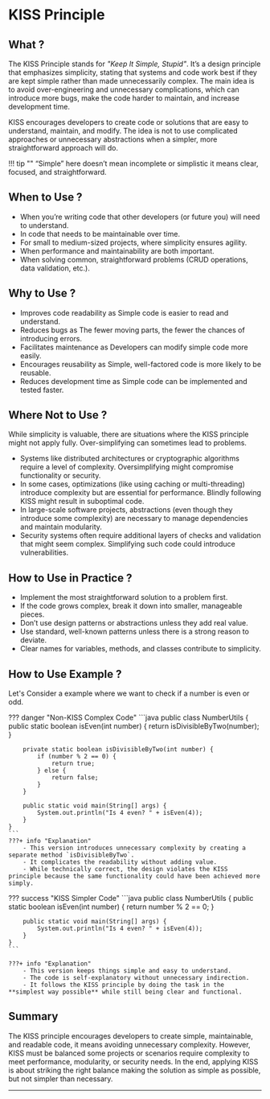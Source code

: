 [//]: # (TODO:: Need to add examples in other Language )

# **KISS Principle**

## **What ?**

The KISS Principle stands for *"Keep It Simple, Stupid"*. It’s a design principle that emphasizes simplicity, stating that systems and code work best if they are kept simple rather than made unnecessarily complex. The main idea is to avoid over-engineering and unnecessary complications, which can introduce more bugs, make the code harder to maintain, and increase development time.

KISS encourages developers to create code or solutions that are easy to understand, maintain, and modify. The idea is not to use complicated approaches or unnecessary abstractions when a simpler, more straightforward approach will do.

!!! tip ""
    “Simple” here doesn’t mean incomplete or simplistic it means clear, focused, and straightforward.


## **When to Use ?**
- When you’re writing code that other developers (or future you) will need to understand.
- In code that needs to be maintainable over time.
- For small to medium-sized projects, where simplicity ensures agility.
- When performance and maintainability are both important.
- When solving common, straightforward problems (CRUD operations, data validation, etc.).


## **Why to Use ?**
- Improves code readability as Simple code is easier to read and understand.
- Reduces bugs as The fewer moving parts, the fewer the chances of introducing errors.
- Facilitates maintenance as Developers can modify simple code more easily.
- Encourages reusability as Simple, well-factored code is more likely to be reusable.
- Reduces development time as Simple code can be implemented and tested faster.


## **Where Not to Use ?**

While simplicity is valuable, there are situations where the KISS principle might not apply fully. Over-simplifying can sometimes lead to problems.

- Systems like distributed architectures or cryptographic algorithms require a level of complexity. Oversimplifying might compromise functionality or security.
- In some cases, optimizations (like using caching or multi-threading) introduce complexity but are essential for performance. Blindly following KISS might result in suboptimal code.
- In large-scale software projects, abstractions (even though they introduce some complexity) are necessary to manage dependencies and maintain modularity.
- Security systems often require additional layers of checks and validation that might seem complex. Simplifying such code could introduce vulnerabilities.


## **How to Use in Practice ?**

- Implement the most straightforward solution to a problem first.
- If the code grows complex, break it down into smaller, manageable pieces.
- Don’t use design patterns or abstractions unless they add real value.
- Use standard, well-known patterns unless there is a strong reason to deviate.
- Clear names for variables, methods, and classes contribute to simplicity.


## **How to Use Example ?**

Let's Consider a example where we want to check if a number is even or odd.

??? danger "Non-KISS Complex Code"
    ```java
    public class NumberUtils {
        public static boolean isEven(int number) {
            return isDivisibleByTwo(number);
        }

        private static boolean isDivisibleByTwo(int number) {
            if (number % 2 == 0) {
                return true;
            } else {
                return false;
            }
        }

        public static void main(String[] args) {
            System.out.println("Is 4 even? " + isEven(4));
        }
    }
    ```
    ???+ info "Explanation"
        - This version introduces unnecessary complexity by creating a separate method `isDivisibleByTwo`.
        - It complicates the readability without adding value.
        - While technically correct, the design violates the KISS principle because the same functionality could have been achieved more simply.

??? success "KISS Simpler Code"
    ```java
    public class NumberUtils {
        public static boolean isEven(int number) {
            return number % 2 == 0;
        }

        public static void main(String[] args) {
            System.out.println("Is 4 even? " + isEven(4));
        }
    }
    ```

    ???+ info "Explanation"
        - This version keeps things simple and easy to understand. 
        - The code is self-explanatory without unnecessary indirection.
        - It follows the KISS principle by doing the task in the **simplest way possible** while still being clear and functional.


## **Summary**

The KISS principle encourages developers to create simple, maintainable, and readable code, it means avoiding unnecessary complexity. However, KISS must be balanced some projects or scenarios require complexity to meet performance, modularity, or security needs. In the end, applying KISS is about striking the right balance making the solution as simple as possible, but not simpler than necessary.

---